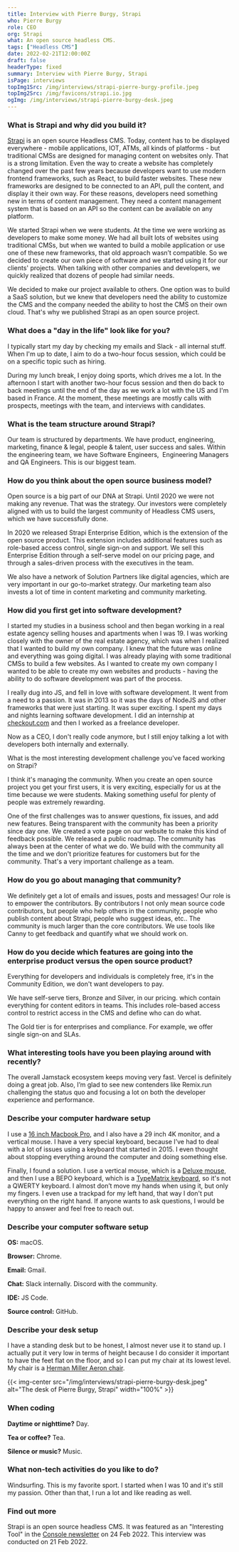 ```yaml
---
title: Interview with Pierre Burgy, Strapi
who: Pierre Burgy
role: CEO
org: Strapi
what: An open source headless CMS.
tags: ["Headless CMS"]
date: 2022-02-21T12:00:00Z
draft: false
headerType: fixed
summary: Interview with Pierre Burgy, Strapi
isPage: interviews
topImg1Src: /img/interviews/strapi-pierre-burgy-profile.jpeg
topImg2Src: /img/favicons/strapi.io.jpg
ogImg: /img/interviews/strapi-pierre-burgy-desk.jpeg
---
```


### What is Strapi and why did you build it?

[Strapi](https://strapi.io/) is an open source Headless CMS. Today, content has
to be displayed everywhere - mobile applications, IOT, ATMs, all kinds of
platforms - but traditional CMSs are designed for managing content on websites
only. That is a strong limitation. Even the way to create a website has
completely changed over the past few years because developers want to use modern
frontend frameworks, such as React, to build faster websites. These new
frameworks are designed to be connected to an API, pull the content, and display
it their own way. For these reasons, developers need something new in terms of
content management. They need a content management system that is based on an
API so the content can be available on any platform.

We started Strapi when we were students. At the time we were working as
developers to make some money. We had all built lots of websites using
traditional CMSs, but when we wanted to build a mobile application or use one of
these new frameworks, that old approach wasn’t compatible. So we decided to
create our own piece of software and we started using it for our clients'
projects. When talking with other companies and developers, we quickly realized
that dozens of people had similar needs.

We decided to make our project available to others. One option was to build a
SaaS solution, but we knew that developers need the ability to customize the CMS
and the company needed the ability to host the CMS on their own cloud. That's
why we published Strapi as an open source project.

### What does a "day in the life" look like for you?

I typically start my day by checking my emails and Slack - all internal stuff.
When I'm up to date, I aim to do a two-hour focus session, which could be on a
specific topic such as hiring.

During my lunch break, I enjoy doing sports, which drives me a lot. In the
afternoon I start with another two-hour focus session and then do back to back
meetings until the end of the day as we work a lot with the US and I'm based in
France. At the moment, these meetings are mostly calls with prospects, meetings
with the team, and interviews with candidates.

### What is the team structure around Strapi?

Our team is structured by departments. We have product, engineering, marketing,
finance & legal, people & talent, user success and sales. Within the engineering
team, we have Software Engineers,  Engineering Managers and QA Engineers. This
is our biggest team.

### How do you think about the open source business model?

Open source is a big part of our DNA at Strapi. Until 2020 we were not making
any revenue. That was the strategy. Our investors were completely aligned with
us to build the largest community of Headless CMS users, which we have
successfully done.

In 2020 we released Strapi Enterprise Edition, which is the extension of the
open source product. This extension includes additional features such as
role-based access control, single sign-on and support. We sell this Enterprise
Edition through a self-serve model on our pricing page, and through a
sales-driven process with the executives in the team.

We also have a network of Solution Partners like digital agencies, which are
very important in our go-to-market strategy. Our marketing team also invests a
lot of time in content marketing and community marketing.

### How did you first get into software development?

I started my studies in a business school and then began working in a real
estate agency selling houses and apartments when I was 19. I was working closely
with the owner of the real estate agency, which was when I realized that I
wanted to build my own company. I knew that the future was online and everything
was going digital. I was already playing with some traditional CMSs to build a
few websites. As I wanted to create my own company I wanted to be able to create
my own websites and products - having the ability to do software development was
part of the process.

I really dug into JS, and fell in love with software development. It went from a
need to a passion. It was in 2013 so it was the days of NodeJS and other
frameworks that were just starting. It was super exciting. I spent my days and
nights learning software development. I did an internship at
[checkout.com](https://www.checkout.com/) and then I worked as a freelance
developer.

Now as a CEO, I don't really code anymore, but I still enjoy talking a lot with
developers both internally and externally.

What is the most interesting development challenge you've faced working on
Strapi?

I think it's managing the community. When you create an open source project you
get your first users, it is very exciting, especially for us at the time because
we were students. Making something useful for plenty of people was extremely
rewarding.

One of the first challenges was to answer questions, fix issues, and add new
features. Being transparent with the community has been a priority since day
one. We created a vote page on our website to make this kind of feedback
possible. We released a public roadmap. The community has always been at the
center of what we do. We build with the community all the time and we don't
prioritize features for customers but for the community. That's a very important
challenge as a team.

### How do you go about managing that community?

We definitely get a lot of emails and issues, posts and messages! Our role is to
empower the contributors. By contributors I not only mean source code
contributors, but people who help others in the community, people who publish
content about Strapi, people who suggest ideas, etc.. The community is much
larger than the core contributors. We use tools like Canny to get feedback and
quantify what we should work on.

### How do you decide which features are going into the enterprise product versus the open source product?

Everything for developers and individuals is completely free, it's in the
Community Edition, we don't want developers to pay.

We have self-serve tiers, Bronze and Silver, in our pricing. which contain
everything for content editors in teams. This includes role-based access control
to restrict access in the CMS and define who can do what.

The Gold tier is for enterprises and compliance. For example, we offer single
sign-on and SLAs.

### What interesting tools have you been playing around with recently?

The overall Jamstack ecosystem keeps moving very fast. Vercel is definitely
doing a great job. Also, I’m glad to see new contenders like Remix.run
challenging the status quo and focusing a lot on both the developer experience
and performance.

### Describe your computer hardware setup

I use a [16 inch Macbook Pro](https://www.apple.com/macbook-pro/), and I also
have a 29 inch 4K monitor, and a vertical mouse. I have a very special keyboard,
because I’ve had to deal with a lot of issues using a keyboard that started
in 2015. I even thought about stopping everything around the computer and doing
something else.

Finally, I found a solution. I use a vertical mouse, which is a
[Deluxe mouse](https://www.deluxworld.com/en-pro-show-5.html), and then I use a
BEPO keyboard, which is a [TypeMatrix keyboard](http://typematrix.com/bepo/), so
it's not a QWERTY keyboard. I almost don’t move my hands when using it, but only
my fingers. I even use a trackpad for my left hand, that way I don't put
everything on the right hand. If anyone wants to ask questions, I would be happy
to answer and feel free to reach out.

### Describe your computer software setup

**OS:** macOS.

**Browser:** Chrome.

**Email:** Gmail.

**Chat:** Slack internally. Discord with the community.

**IDE:** JS Code.

**Source control:** GitHub.

### Describe your desk setup

I have a standing desk but to be honest, I almost never use it to stand up. I
actually put it very low in terms of height because I do consider it important
to have the feet flat on the floor, and so I can put my chair at its lowest
level. My chair is a
[Herman Miller Aeron chair](https://www.hermanmiller.com/en_gb/products/seating/office-chairs/aeron-chairs/).

{{< img-center src="/img/interviews/strapi-pierre-burgy-desk.jpeg" alt="The desk of Pierre Burgy, Strapi" width="100%" >}}

### When coding

**Daytime or nighttime?** Day.

**Tea or coffee?** Tea.

**Silence or music?** Music.

### What non-tech activities do you like to do?

Windsurfing. This is my favorite sport. I started when I was 10 and it's still
my passion. Other than that, I run a lot and like reading as well.

### Find out more

Strapi is an open source headless CMS. It was featured as an "Interesting Tool"
in the [Console newsletter](https://console.dev) on 24 Feb 2022. This interview
was conducted on 21 Feb 2022.
